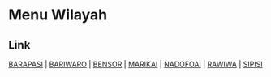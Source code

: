 # Menu Wilayah

## Link

[BARAPASI](https://github.com/gigit-pemilu/pemilu-2024-91-papua/tree/main/pilpres/hitung-suara/sub/91-papua/sub/20-mamberamo-raya/sub/06-waropen-atas/sub/2002-barapasi)
 | 
[BARIWARO](https://github.com/gigit-pemilu/pemilu-2024-91-papua/tree/main/pilpres/hitung-suara/sub/91-papua/sub/20-mamberamo-raya/sub/06-waropen-atas/sub/2004-bariwaro)
 | 
[BENSOR](https://github.com/gigit-pemilu/pemilu-2024-91-papua/tree/main/pilpres/hitung-suara/sub/91-papua/sub/20-mamberamo-raya/sub/06-waropen-atas/sub/2005-bensor)
 | 
[MARIKAI](https://github.com/gigit-pemilu/pemilu-2024-91-papua/tree/main/pilpres/hitung-suara/sub/91-papua/sub/20-mamberamo-raya/sub/06-waropen-atas/sub/2007-marikai)
 | 
[NADOFOAI](https://github.com/gigit-pemilu/pemilu-2024-91-papua/tree/main/pilpres/hitung-suara/sub/91-papua/sub/20-mamberamo-raya/sub/06-waropen-atas/sub/2001-nadofoai)
 | 
[RAWIWA](https://github.com/gigit-pemilu/pemilu-2024-91-papua/tree/main/pilpres/hitung-suara/sub/91-papua/sub/20-mamberamo-raya/sub/06-waropen-atas/sub/2006-rawiwa)
 | 
[SIPISI](https://github.com/gigit-pemilu/pemilu-2024-91-papua/tree/main/pilpres/hitung-suara/sub/91-papua/sub/20-mamberamo-raya/sub/06-waropen-atas/sub/2003-sipisi)

